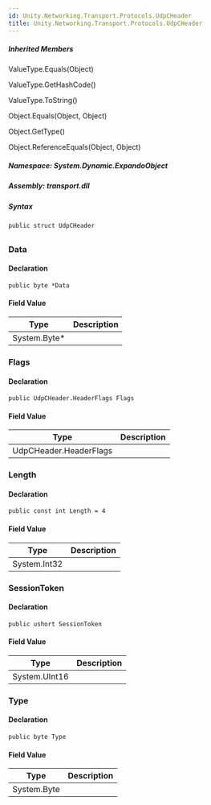 ```yaml
---  
id: Unity.Networking.Transport.Protocols.UdpCHeader  
title: Unity.Networking.Transport.Protocols.UdpCHeader  
---
```


<div class="markdown level0 summary">

</div>

<div class="markdown level0 conceptual">

</div>

<div class="inheritedMembers">

##### Inherited Members

<div>

ValueType.Equals(Object)

</div>

<div>

ValueType.GetHashCode()

</div>

<div>

ValueType.ToString()

</div>

<div>

Object.Equals(Object, Object)

</div>

<div>

Object.GetType()

</div>

<div>

Object.ReferenceEquals(Object, Object)

</div>

</div>

##### **Namespace**: System.Dynamic.ExpandoObject

##### **Assembly**: transport.dll

##### Syntax

``` lang-csharp
public struct UdpCHeader
```

## 

### Data

<div class="markdown level1 summary">

</div>

<div class="markdown level1 conceptual">

</div>

#### Declaration

``` lang-csharp
public byte *Data
```

#### Field Value

| Type          | Description |
|---------------|-------------|
| System.Byte\* |             |

### Flags

<div class="markdown level1 summary">

</div>

<div class="markdown level1 conceptual">

</div>

#### Declaration

``` lang-csharp
public UdpCHeader.HeaderFlags Flags
```

#### Field Value

| Type                   | Description |
|------------------------|-------------|
| UdpCHeader.HeaderFlags |             |

### Length

<div class="markdown level1 summary">

</div>

<div class="markdown level1 conceptual">

</div>

#### Declaration

``` lang-csharp
public const int Length = 4
```

#### Field Value

| Type         | Description |
|--------------|-------------|
| System.Int32 |             |

### SessionToken

<div class="markdown level1 summary">

</div>

<div class="markdown level1 conceptual">

</div>

#### Declaration

``` lang-csharp
public ushort SessionToken
```

#### Field Value

| Type          | Description |
|---------------|-------------|
| System.UInt16 |             |

### Type

<div class="markdown level1 summary">

</div>

<div class="markdown level1 conceptual">

</div>

#### Declaration

``` lang-csharp
public byte Type
```

#### Field Value

| Type        | Description |
|-------------|-------------|
| System.Byte |             |
